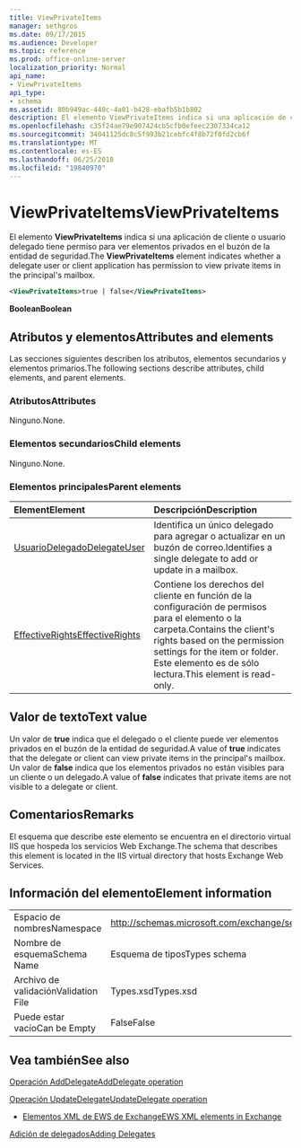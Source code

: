 ```yaml
---
title: ViewPrivateItems
manager: sethgros
ms.date: 09/17/2015
ms.audience: Developer
ms.topic: reference
ms.prod: office-online-server
localization_priority: Normal
api_name:
- ViewPrivateItems
api_type:
- schema
ms.assetid: 80b949ac-440c-4a01-b428-ebafb5b1b802
description: El elemento ViewPrivateItems indica si una aplicación de cliente o usuario delegado tiene permiso para ver elementos privados en el buzón de la entidad de seguridad.
ms.openlocfilehash: c35f24ae79e907424cb5cfb0efeec2307334ca12
ms.sourcegitcommit: 34041125dc8c5f993b21cebfc4f8b72f0fd2cb6f
ms.translationtype: MT
ms.contentlocale: es-ES
ms.lasthandoff: 06/25/2018
ms.locfileid: "19840970"
---
```

# <a name="viewprivateitems"></a><span data-ttu-id="6666d-103">ViewPrivateItems</span><span class="sxs-lookup"><span data-stu-id="6666d-103">ViewPrivateItems</span></span>

<span data-ttu-id="6666d-104">El elemento **ViewPrivateItems** indica si una aplicación de cliente o usuario delegado tiene permiso para ver elementos privados en el buzón de la entidad de seguridad.</span><span class="sxs-lookup"><span data-stu-id="6666d-104">The **ViewPrivateItems** element indicates whether a delegate user or client application has permission to view private items in the principal's mailbox.</span></span> 
  
```XML
<ViewPrivateItems>true | false</ViewPrivateItems>
```

 <span data-ttu-id="6666d-105">**Boolean**</span><span class="sxs-lookup"><span data-stu-id="6666d-105">**Boolean**</span></span>
## <a name="attributes-and-elements"></a><span data-ttu-id="6666d-106">Atributos y elementos</span><span class="sxs-lookup"><span data-stu-id="6666d-106">Attributes and elements</span></span>

<span data-ttu-id="6666d-107">Las secciones siguientes describen los atributos, elementos secundarios y elementos primarios.</span><span class="sxs-lookup"><span data-stu-id="6666d-107">The following sections describe attributes, child elements, and parent elements.</span></span>
  
### <a name="attributes"></a><span data-ttu-id="6666d-108">Atributos</span><span class="sxs-lookup"><span data-stu-id="6666d-108">Attributes</span></span>

<span data-ttu-id="6666d-109">Ninguno.</span><span class="sxs-lookup"><span data-stu-id="6666d-109">None.</span></span>
  
### <a name="child-elements"></a><span data-ttu-id="6666d-110">Elementos secundarios</span><span class="sxs-lookup"><span data-stu-id="6666d-110">Child elements</span></span>

<span data-ttu-id="6666d-111">Ninguno.</span><span class="sxs-lookup"><span data-stu-id="6666d-111">None.</span></span>
  
### <a name="parent-elements"></a><span data-ttu-id="6666d-112">Elementos principales</span><span class="sxs-lookup"><span data-stu-id="6666d-112">Parent elements</span></span>

|<span data-ttu-id="6666d-113">**Element**</span><span class="sxs-lookup"><span data-stu-id="6666d-113">**Element**</span></span>|<span data-ttu-id="6666d-114">**Descripción**</span><span class="sxs-lookup"><span data-stu-id="6666d-114">**Description**</span></span>|
|:-----|:-----|
|[<span data-ttu-id="6666d-115">UsuarioDelegado</span><span class="sxs-lookup"><span data-stu-id="6666d-115">DelegateUser</span></span>](delegateuser.md) <br/> |<span data-ttu-id="6666d-116">Identifica un único delegado para agregar o actualizar en un buzón de correo.</span><span class="sxs-lookup"><span data-stu-id="6666d-116">Identifies a single delegate to add or update in a mailbox.</span></span>  <br/> |
|[<span data-ttu-id="6666d-117">EffectiveRights</span><span class="sxs-lookup"><span data-stu-id="6666d-117">EffectiveRights</span></span>](effectiverights.md) <br/> |<span data-ttu-id="6666d-118">Contiene los derechos del cliente en función de la configuración de permisos para el elemento o la carpeta.</span><span class="sxs-lookup"><span data-stu-id="6666d-118">Contains the client's rights based on the permission settings for the item or folder.</span></span> <span data-ttu-id="6666d-119">Este elemento es de sólo lectura.</span><span class="sxs-lookup"><span data-stu-id="6666d-119">This element is read-only.</span></span>  <br/> |
   
## <a name="text-value"></a><span data-ttu-id="6666d-120">Valor de texto</span><span class="sxs-lookup"><span data-stu-id="6666d-120">Text value</span></span>

<span data-ttu-id="6666d-121">Un valor de **true** indica que el delegado o el cliente puede ver elementos privados en el buzón de la entidad de seguridad.</span><span class="sxs-lookup"><span data-stu-id="6666d-121">A value of **true** indicates that the delegate or client can view private items in the principal's mailbox.</span></span> <span data-ttu-id="6666d-122">Un valor de **false** indica que los elementos privados no están visibles para un cliente o un delegado.</span><span class="sxs-lookup"><span data-stu-id="6666d-122">A value of **false** indicates that private items are not visible to a delegate or client.</span></span> 
  
## <a name="remarks"></a><span data-ttu-id="6666d-123">Comentarios</span><span class="sxs-lookup"><span data-stu-id="6666d-123">Remarks</span></span>

<span data-ttu-id="6666d-124">El esquema que describe este elemento se encuentra en el directorio virtual IIS que hospeda los servicios Web Exchange.</span><span class="sxs-lookup"><span data-stu-id="6666d-124">The schema that describes this element is located in the IIS virtual directory that hosts Exchange Web Services.</span></span>
  
## <a name="element-information"></a><span data-ttu-id="6666d-125">Información del elemento</span><span class="sxs-lookup"><span data-stu-id="6666d-125">Element information</span></span>

|||
|:-----|:-----|
|<span data-ttu-id="6666d-126">Espacio de nombres</span><span class="sxs-lookup"><span data-stu-id="6666d-126">Namespace</span></span>  <br/> |http://schemas.microsoft.com/exchange/services/2006/types  <br/> |
|<span data-ttu-id="6666d-127">Nombre de esquema</span><span class="sxs-lookup"><span data-stu-id="6666d-127">Schema Name</span></span>  <br/> |<span data-ttu-id="6666d-128">Esquema de tipos</span><span class="sxs-lookup"><span data-stu-id="6666d-128">Types schema</span></span>  <br/> |
|<span data-ttu-id="6666d-129">Archivo de validación</span><span class="sxs-lookup"><span data-stu-id="6666d-129">Validation File</span></span>  <br/> |<span data-ttu-id="6666d-130">Types.xsd</span><span class="sxs-lookup"><span data-stu-id="6666d-130">Types.xsd</span></span>  <br/> |
|<span data-ttu-id="6666d-131">Puede estar vacío</span><span class="sxs-lookup"><span data-stu-id="6666d-131">Can be Empty</span></span>  <br/> |<span data-ttu-id="6666d-132">False</span><span class="sxs-lookup"><span data-stu-id="6666d-132">False</span></span>  <br/> |
   
## <a name="see-also"></a><span data-ttu-id="6666d-133">Vea también</span><span class="sxs-lookup"><span data-stu-id="6666d-133">See also</span></span>



[<span data-ttu-id="6666d-134">Operación AddDelegate</span><span class="sxs-lookup"><span data-stu-id="6666d-134">AddDelegate operation</span></span>](adddelegate-operation.md)
  
[<span data-ttu-id="6666d-135">Operación UpdateDelegate</span><span class="sxs-lookup"><span data-stu-id="6666d-135">UpdateDelegate operation</span></span>](updatedelegate-operation.md)


- [<span data-ttu-id="6666d-136">Elementos XML de EWS de Exchange</span><span class="sxs-lookup"><span data-stu-id="6666d-136">EWS XML elements in Exchange</span></span>](ews-xml-elements-in-exchange.md)


[<span data-ttu-id="6666d-137">Adición de delegados</span><span class="sxs-lookup"><span data-stu-id="6666d-137">Adding Delegates</span></span>](http://msdn.microsoft.com/library/3a744150-66a3-4a13-9433-793603ba5038%28Office.15%29.aspx)

